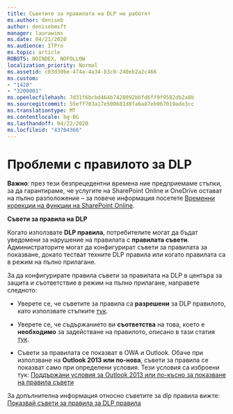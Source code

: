 ```yaml
---
title: Съветите за правилата на DLP не работят
ms.author: deniseb
author: denisebmsft
manager: laurawims
ms.date: 04/21/2020
ms.audience: ITPro
ms.topic: article
ROBOTS: NOINDEX, NOFOLLOW
localization_priority: Normal
ms.assetid: c03d30be-474a-4a34-b3c0-240eb2a2c466
ms.custom:
- "1428"
- "3200001"
ms.openlocfilehash: 7d31f6bcbd464b7428092b6fd6ff9f9582db2a8b
ms.sourcegitcommit: 55eff703a17e500681d8fa6a87eb067019ade3cc
ms.translationtype: MT
ms.contentlocale: bg-BG
ms.lasthandoff: 04/22/2020
ms.locfileid: "43704366"
---
```

# <a name="dlp-policy-tip-issues"></a>Проблеми с правилото за DLP

**Важно**: през тези безпрецедентни времена ние предприемаме стъпки, за да гарантираме, че услугите на SharePoint Online и OneDrive остават на пълно разположение – за повече информация посетете [Временни корекции на функции на SharePoint Online](https://aka.ms/ODSPAdjustments).

**Съвети за правила на DLP**

Когато използвате **DLP правила**, потребителите могат да бъдат уведомени за нарушение на правилата с **правилата съвети**. Администраторите могат да конфигурират съвети за правилата за показване, докато тестват техните DLP правила или когато правилата са в режим на пълно прилагане.
  
За да конфигурирате правила съвети за правилата на DLP в центъра за защита и съответствие в режим на пълно прилагане, направете следното:
  
- Уверете се, че съветите за правила са **разрешени** за DLP правилото, като използвате стъпките [тук](https://docs.microsoft.com/office365/securitycompliance/use-notifications-and-policy-tips).

- Уверете се, че съдържанието ви **съответства** на това, което е **необходимо** за задействане на правилото, описано в тази статия [тук](https://docs.microsoft.com/office365/securitycompliance/what-the-sensitive-information-types-look-for).

- Съвети за правилата се показват в OWA и Outlook. Обаче при използване на **Outlook 2013 или по-нова**, съвети за правила се показват само при определени условия. Тези условия са изброени тук: [Поддържани условия за Outlook 2013 или по-късно за показване на правила съвети](https://docs.microsoft.com/office365/securitycompliance/use-notifications-and-policy-tips#outlook-2013-and-later-supports-showing-policy-tips-for-only-some-conditions)

За допълнителна информация относно съветите за dlp правила вижте: [Показвай съвети за правила за DLP правила](https://docs.microsoft.com/office365/securitycompliance/use-notifications-and-policy-tips)
  